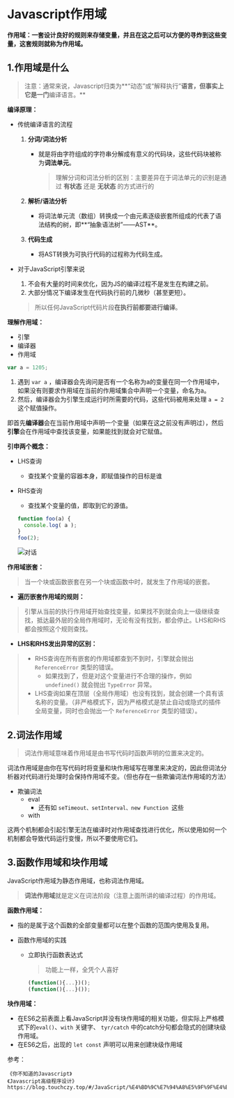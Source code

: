 # Javascript作用域

**作用域：一套设计良好的规则来存储变量，并且在这之后可以方便的寻炸到这些变量，这套规则就称为作用域。**

## 1.作用域是什么

> 注意：通常来说，Javascript归类为**“动态”或“解释执行”**语言，但事实上它是一门**编译语言。**

**编译原理：**

- 传统编译语言的流程

  1. **分词/词法分析**

     - 就是将由字符组成的字符串分解成有意义的代码块，这些代码块被称为**词法单元**。

       > 理解分词和词法分析的区别：主要差异在于词法单元的识别是通过 **有状态** 还是 **无状态** 的方式进行的

  2. **解析/语法分析**

     - 将词法单元流（数组）转换成一个由元素逐级嵌套所组成的代表了语法结构的树，即**“抽象语法树”——AST**。

  3. **代码生成**

     - 将AST转换为可执行代码的过程称为代码生成。

- 对于JavaScript引擎来说

  1. 不会有大量的时间来优化，因为JS的编译过程不是发生在构建之前。
  2. 大部分情况下编译发生在代码执行前的几微秒（甚至更短）。

  > 所以任何JavaScript代码片段**在执行前都要进行编译**。

**理解作用域：**

- 引擎
- 编译器
- 作用域

```js
var a = 1205;
```

1. 遇到 `var a` ，编译器会先询问是否有一个名称为a的变量在同一个作用域中，如果没有则要求作用域在当前的作用域集合中声明一个变量，命名为a。
2. 然后，编译器会为引擎生成运行时所需要的代码，这些代码被用来处理 `a = 2` 这个赋值操作。

即首先**编译器**会在当前作用域中声明一个变量（如果在这之前没有声明过），然后**引擎**会在作用域中查找该变量，如果能找到就会对它赋值。



**引申两个概念：**

- LHS查询

  - 查找某个变量的容器本身，即赋值操作的目标是谁

- RHS查询

  - 查找某个变量的值，即取到它的源值。

  ```js
  function foo(a) {
  	console.log( a );
  }
  foo(2);
  ```

  ![对话](https://mdimages-1314620922.cos.ap-guangzhou.myqcloud.com/Maekdownimages/Node.js/%E5%AF%B9%E8%AF%9D.jpg)



**作用域嵌套：**

> 当一个块或函数嵌套在另一个块或函数中时，就发生了作用域的嵌套。

- **遍历嵌套作用域的规则：**

> 引擎从当前的执行作用域开始查找变量，如果找不到就会向上一级继续查找，抵达最外层的全局作用域时，无论有没有找到，都会停止。LHS和RHS都会按照这个规则查找。

- **LHS和RHS发出异常的区别：**

> - RHS查询在所有嵌套的作用域都查到不到时，引擎就会抛出 `ReferenceError` 类型的错误。
>   - 如果找到了，但是对这个变量进行不合理的操作，例如 `undefined()` 就会抛出 `TypeError` 异常。
> - LHS查询如果在顶层（全局作用域）也没有找到，就会创建一个具有该名称的变量。（非严格模式下，因为严格模式是禁止自动或隐式的插件全局变量，同时也会抛出一个  `ReferenceError` 类型的错误）。

## 2.词法作用域

> 词法作用域意味着作用域是由书写代码时函数声明的位置来决定的。

词法作用域是由你在写代码时将变量和块作用域写在哪里来决定的，因此但词法分析器对代码进行处理时会保持作用域不变。（但也存在一些欺骗词法作用域的方法）

- 欺骗词法
  - eval
    - 还有如 `seTimeout、setInterval、new Function `这些
  - with

这两个机制都会引起引擎无法在编译时对作用域查找进行优化，所以使用如何一个机制都会导致代码运行变慢，所以不要使用它们。

## 3.函数作用域和块作用域

JavaScript作用域为静态作用域，也称词法作用域。

> **词法作用域**就是定义在词法阶段（注意上面所讲的编译过程）的作用域。

**函数作用域：**

- 指的是属于这个函数的全部变量都可以在整个函数的范围内使用及复用。

- 函数作用域的实践

  - 立即执行函数表达式

    > 功能上一样，全凭个人喜好

    ```js
    (function(){...})();
    (function(){...}());
    ```

    

**块作用域：**

- 在ES6之前表面上看JavaScript并没有块作用域的相关功能，但实际上严格模式下的`eval()`、`with` 关键字、 `tyr/catch` 中的catch分句都会隐式的创建块级作用域。
- 在ES6之后，出现的 `let const` 声明可以用来创建块级作用域



参考：

```
《你不知道的Javascript》
《Javascript高级程序设计》
https://blog.touchczy.top/#/JavaScript/%E4%BD%9C%E7%94%A8%E5%9F%9F%E4%B8%8E%E4%BD%9C%E7%94%A8%E5%9F%9F%E9%93%BE
```

